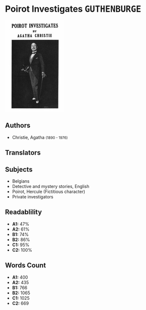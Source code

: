 # Poirot Investigates <kbd>GUTHENBURGE</kbd>

![](./cover.medium.jpg "")

## Authors


 - Christie, Agatha <small>(1890 - 1976)</small>

## Translators



## Subjects


 - Belgians
 - Detective and mystery stories, English
 - Poirot, Hercule (Fictitious character)
 - Private investigators

## Readablility


 - **A1:** 47%
 - **A2:** 61%
 - **B1:** 74%
 - **B2:** 86%
 - **C1:** 95%
 - **C2:** 100%

## Words Count


 - **A1:** 400
 - **A2:** 435
 - **B1:** 766
 - **B2:** 1065
 - **C1:** 1025
 - **C2:** 669
